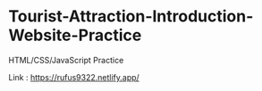 # Tourist-Attraction-Introduction-Website-Practice

HTML/CSS/JavaScript Practice

Link : https://rufus9322.netlify.app/
